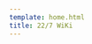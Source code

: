 ```yaml
---
template: home.html
title: 22/7 WiKi
---
```

<!-- # 欢迎来到 **22/7 WiKi**!

!![](https://pic.zzzhxxx.top/2021/07/06/bf1a8b8dbcc9e.JPG)

**22/7** 是由 **秋元康** 与 **ANIPLEX** 、 **SonyMusic** 联手组成的虚拟偶像组合

**22/7 WiKi** 致力于成为一个轻量化快速美观且持续更新的22/7资源整理站点，新人可以通过此网站快速了解22/7企划，老粉也可以再此快速找到自己想要的资源，帮助大家更好地了解22/7

本项目受[227cnwiki](http://227cnwiki.com)启发，在编写过程中参考了很多资料，在此向Amoyplane大佬以及其他编写资料的大佬致谢 -->
